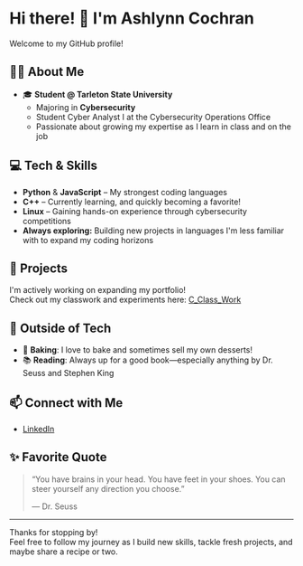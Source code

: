 # Hi there! 👋 I'm Ashlynn Cochran

Welcome to my GitHub profile!

## 👩‍💻 About Me

- 🎓 **Student @ Tarleton State University**
  - Majoring in **Cybersecurity**
  - Student Cyber Analyst I at the Cybersecurity Operations Office
  - Passionate about growing my expertise as I learn in class and on the job

## 💻 Tech & Skills

- **Python** & **JavaScript** – My strongest coding languages
- **C++** – Currently learning, and quickly becoming a favorite!
- **Linux** – Gaining hands-on experience through cybersecurity competitions
- **Always exploring:** Building new projects in languages I'm less familiar with to expand my coding horizons

## 🌟 Projects

I'm actively working on expanding my portfolio!  
Check out my classwork and experiments here: [C_Class_Work](https://github.com/ashlynn2005/C_Class_Work)

## 🎂 Outside of Tech

- 🥧 **Baking**: I love to bake and sometimes sell my own desserts!
- 📚 **Reading**: Always up for a good book—especially anything by Dr. Seuss and Stephen King

## 📫 Connect with Me

- [LinkedIn](https://www.linkedin.com/in/ashlynn-cochran2005)

## ✨ Favorite Quote

> “You have brains in your head. You have feet in your shoes. You can steer yourself any direction you choose.”
>   
> — Dr. Seuss

---

Thanks for stopping by!  
Feel free to follow my journey as I build new skills, tackle fresh projects, and maybe share a recipe or two. 

